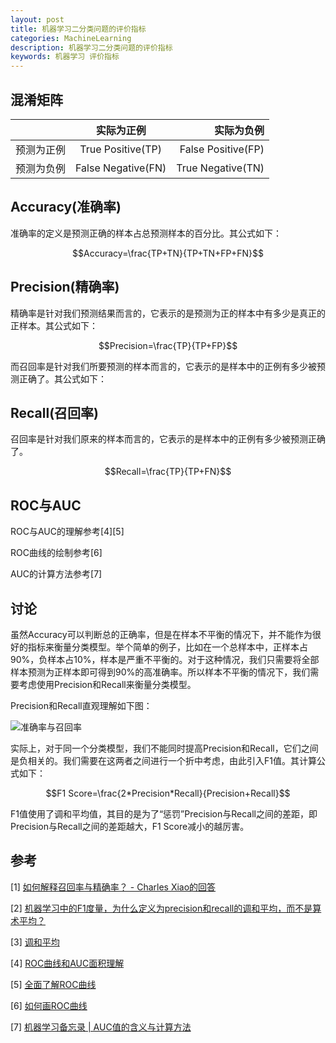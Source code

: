 ```yaml
---
layout: post
title: 机器学习二分类问题的评价指标
categories: MachineLearning
description: 机器学习二分类问题的评价指标
keywords: 机器学习 评价指标
---
```


## 混淆矩阵

|   | 实际为正例  | 实际为负例 |
| :------------ |:---------------:| -----:|
| 预测为正例      | True Positive(TP) | False Positive(FP) |
| 预测为负例      | False Negative(FN)        |   True Negative(TN) |

## Accuracy(准确率)

准确率的定义是预测正确的样本占总预测样本的百分比。其公式如下：

$$Accuracy=\frac{TP+TN}{TP+TN+FP+FN}$$

## Precision(精确率)

精确率是针对我们预测结果而言的，它表示的是预测为正的样本中有多少是真正的正样本。其公式如下：

$$Precision=\frac{TP}{TP+FP}$$

而召回率是针对我们所要预测的样本而言的，它表示的是样本中的正例有多少被预测正确了。其公式如下：

## Recall(召回率)

召回率是针对我们原来的样本而言的，它表示的是样本中的正例有多少被预测正确了。

$$Recall=\frac{TP}{TP+FN}$$

## ROC与AUC

ROC与AUC的理解参考[4][5]

ROC曲线的绘制参考[6]

AUC的计算方法参考[7]

## 讨论

虽然Accuracy可以判断总的正确率，但是在样本不平衡的情况下，并不能作为很好的指标来衡量分类模型。举个简单的例子，比如在一个总样本中，正样本占90%，负样本占10%，样本是严重不平衡的。对于这种情况，我们只需要将全部样本预测为正样本即可得到90%的高准确率。所以样本不平衡的情况下，我们需要考虑使用Precision和Recall来衡量分类模型。

Precision和Recall直观理解如下图：

![准确率与召回率](https:/climberclimbing.github.io/images/PrecisionAndRecall.jfif)

实际上，对于同一个分类模型，我们不能同时提高Precision和Recall，它们之间是负相关的。我们需要在这两者之间进行一个折中考虑，由此引入F1值。其计算公式如下：

$$F1 Score=\frac{2*Precision*Recall}{Precision+Recall}$$

F1值使用了调和平均值，其目的是为了“惩罚”Precision与Recall之间的差距，即Precision与Recall之间的差距越大，F1 Score减小的越厉害。

## 参考

[1] [如何解释召回率与精确率？ - Charles Xiao的回答](https://www.zhihu.com/question/19645541/answer/91694636)

[2] [机器学习中的F1度量，为什么定义为precision和recall的调和平均，而不是算术平均？](https://www.zhihu.com/question/47980482/answer/558863976)

[3] [调和平均](http://www.di.unipi.it/~bozzo/The%20Harmonic%20Mean.htm)

[4] [ROC曲线和AUC面积理解](https://blog.csdn.net/program_developer/article/details/79946787)

[5] [全面了解ROC曲线](https://www.plob.org/article/12476.html)

[6] [如何画ROC曲线](https://blog.csdn.net/xiaohuihui1994/article/details/87987836)

[7] [机器学习备忘录 | AUC值的含义与计算方法](https://baijiahao.baidu.com/s?id=1597939133517926460&wfr=spider&for=pc)

